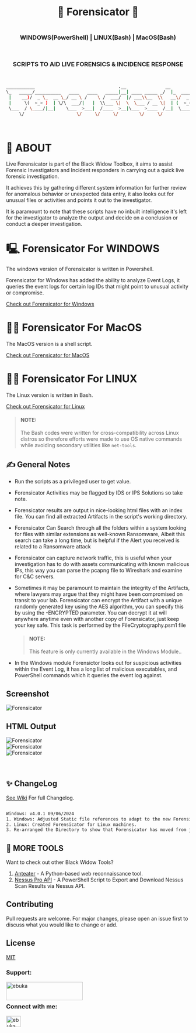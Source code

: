 <h1 align="center">📝 Forensicator 📝</h1>
<h3 align="center"><p><br>WINDOWS(PowerShell) | LINUX(Bash) | MacOS(Bash) </p><br>
  <p>SCRIPTS TO AID LIVE FORENSICS & INCIDENCE RESPONSE </p></h3>
                                               
```bash


___________                                .__               __                
\_   _____/__________   ____   ____   _____|__| ____ _____ _/  |_  ___________ 
 |    __)/  _ \_  __ \_/ __ \ /    \ /  ___/  |/ ___\\__  \\   __\/  _ \_  __ \
 |     \(  <_> )  | \/\  ___/|   |  \\___ \|  \  \___ / __ \|  | (  <_> )  | \/
 \___  / \____/|__|    \___  >___|  /____  >__|\___  >____  /__|  \____/|__|   
     \/                    \/     \/     \/        \/     \/                    

                                                                        v4.0.1        


```


# 🤔 ABOUT

Live Forensicator is part of the Black Widow Toolbox, it aims to assist Forensic Investigators and Incident responders in carrying out a quick live forensic investigation.
<p>It achieves this by gathering different system information for further review for anomalous behavior or unexpected data entry, it also looks out for unusual files or activities and points it out to the investigator.</p>
<p>It is paramount to note that these scripts have no inbuilt intelligence it's left for the investigator to analyze the output and decide on a conclusion or conduct a deeper investigation.</p>

# 🖳 Forensicator For WINDOWS
<p>The windows version of Forensicator is written in Powershell.</p>
<p> Forensicator for Windows has added the ability to analyze Event Logs, it queries the event logs for certain log IDs that might point to unusual activity or compromise. </p>

[Check out Forensicator for Windows](https://github.com/Johnng007/Live-Forensicator/tree/main/Windows)


# 👨‍💻 Forensicator For MacOS
<p>The MacOS version is a shell script.</p>

[Check out Forensicator for MacOS](https://github.com/Johnng007/Live-Forensicator/tree/main/MacOS/)


# 👩‍💻 Forensicator For LINUX
<p>The Linux version is written in Bash.</p>

[Check out Forensicator for Linux](https://github.com/Johnng007/Live-Forensicator/tree/main/Linux)

> #### NOTE: 
> The Bash codes were written for cross-compatibility across Linux distros so therefore efforts were made to use OS native commands while avoiding secondary utilities like `net-tools`.



## ✍ General Notes
* Run the scripts as a privileged user to get value.<br>

* Forensicator Activities may be flagged by IDS or IPS Solutions so take note.<br>

* Forensicator results are output in nice-looking html files with an index file. You can find all extracted Artifacts in the script's working directory.

* <p>Forensicator Can Search through all the folders within a system looking for files with similar extensions as well-known Ransomware, Albeit this     search can take a long time, but is helpful if the Alert you received is related to a Ransomware attack</p>

* <p>Forensicator can capture network traffic, this is useful when your investigation has to do with assets communicating with known malicious IPs,       this way you can parse the pcapng file to Wireshark and examine for C&C servers.</p>

* <p>Sometimes it may be paramount to maintain the integrity of the Artifacts, where lawyers may argue that they might have been compromised on transit to your lab.
  Forensicator can encrypt the Artifact with a unique randomly generated key using the AES algorithm, you can specify this by using the -ENCRYPTED parameter. You can   decrypt it at will anywhere anytime even with another copy of Forensicator, just keep your key safe. This task is performed by the FileCryptography.psm1 file
  
  > #### NOTE: 
  > This feature is only currently available in the Windows Module..
  
  </p>

* <p>In the Windows module Forensictor looks out for suspicious activities within the Event Log, it has a long list of malicious executables, and PowerShell commands which it queries the event log against.</p>


## Screenshot
<img src="https://github.com/Johnng007/Live-Forensicator/blob/main/styles/vendors/images/Forensicator_Output.png?raw=true" alt="Forensicator"  /> <br>
## HTML Output
<img src="https://github.com/Johnng007/Live-Forensicator/blob/main/styles/vendors/images/Forensicator_HTML1.png?raw=true" alt="Forensicator"  /> <br>
<img src="https://github.com/Johnng007/Live-Forensicator/blob/main/styles/vendors/images/Forensicator_HTML2.png?raw=true" alt="Forensicator"  /> <br>
<img src="https://github.com/Johnng007/Live-Forensicator/blob/main/styles/vendors/images/Forensicator_HTML3.png?raw=true" alt="Forensicator"  /> <br>
<br></br>

## ✨ ChangeLog
[See Wiki](https://github.com/Johnng007/Live-Forensicator/wiki/Changelog) For full Changelog.
```bash

Windows: v4.0.1 09/06/2024
1. Windows: Adjusted Static file references to adapt to the new Forensicator Github structure.
2. Linux: Created Forensicator for Linux machines.
3. Re-arranged the Directory to show that Forensicator has moved from just a PowerShell tool to a suite of tools.

```



## 🤔 MORE TOOLS
Want to check out other Black Widow Tools?
1. [Anteater](https://github.com/Johnng007/Anteater) - A Python-based web reconnaissance tool.
2. [Nessus Pro API](https://github.com/Johnng007/PowershellNessus) - A PowerShell Script to Export and Download Nessus Scan Results via Nessus API. 

## Contributing
Pull requests are welcome. For major changes, please open an issue first to discuss what you would like to change or add.



## License
[MIT](https://mit.com/licenses/mit/)


<h3 align="left">Support:</h3>
<p><a href="https://ko-fi.com/forensicator"> <img align="left" src="https://cdn.buymeacoffee.com/buttons/v2/default-yellow.png" height="50" width="210" alt="ebuka" /></a></p><br><br>

<h3 align="left">Connect with me:</h3>
<p align="left">
<a href="https://www.linkedin.com/in/ebuka-john-onyejegbu" target="blank"><img align="center" src="https://raw.githubusercontent.com/rahuldkjain/github-profile-readme-generator/master/src/images/icons/Social/linked-in-alt.svg" alt="ebuka john onyejegbu" height="30" width="40" /></a>
</p>

